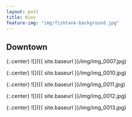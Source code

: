 ```yaml
---
layout: post
title: Kiev
feature-img: "img/fishtank-background.jpg"
---
```


## Downtown

  {:.center}
![]({{ site.baseurl }}/img/img_0007.jpg)

  {:.center}
![]({{ site.baseurl }}/img/img_0010.jpg)

  {:.center}
![]({{ site.baseurl }}/img/img_0011.jpg)

  {:.center}
![]({{ site.baseurl }}/img/img_0012.jpg)

  {:.center}
![]({{ site.baseurl }}/img/img_0013.jpg)
